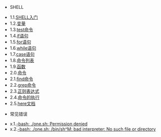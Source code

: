 * SHELL
 - 1.1.[SHELL入门](1.1.md)
 - 1.2.[变量](1.2.md)
 - 1.3.[test命令](1.3.md)
 - 1.4.[if语句](1.4.md)
 - 1.5.[for语句](1.5.md)
 - 1.6.[while语句](1.6.md)
 - 1.7.[case语句](1.7.md)
 - 1.8.[命令列表](1.8.md)
 - 1.9.[函数](1.9.md)
 - 2.0.[命令](2.0.md)
 - 2.1.[find命令](2.1.md)
 - 2.2.[grep命令](2.2.md)
 - 2.3.[正则表达式](2.3.md)
 - 2.4.[命令的执行](2.4.md)
 - 2.5.[here文档](2.5.md)
* 常见错误
 - x.1.[-bash: ./one.sh: Permission denied](x.1.md)
 - x.2.[-bash: ./one.sh: /bin/sh^M: bad interpreter: No such file or directory](x.2.md)